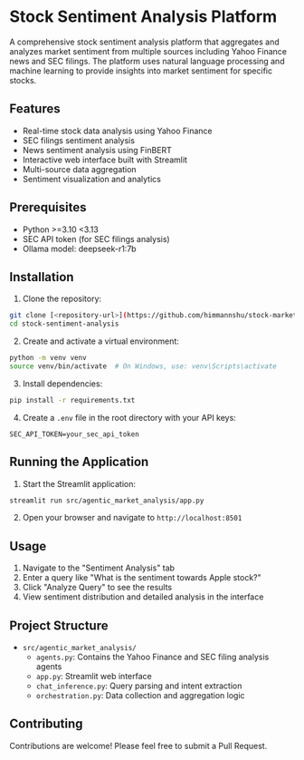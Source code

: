 # Stock Sentiment Analysis Platform

A comprehensive stock sentiment analysis platform that aggregates and analyzes market sentiment from multiple sources including Yahoo Finance news and SEC filings. The platform uses natural language processing and machine learning to provide insights into market sentiment for specific stocks.

## Features

- Real-time stock data analysis using Yahoo Finance
- SEC filings sentiment analysis
- News sentiment analysis using FinBERT
- Interactive web interface built with Streamlit
- Multi-source data aggregation
- Sentiment visualization and analytics

## Prerequisites

- Python >=3.10 <3.13
- SEC API token (for SEC filings analysis)
- Ollama model: deepseek-r1:7b

## Installation

1. Clone the repository:
```bash
git clone [<repository-url>](https://github.com/himmannshu/stock-market-agents.git)
cd stock-sentiment-analysis
```

2. Create and activate a virtual environment:
```bash
python -m venv venv
source venv/bin/activate  # On Windows, use: venv\Scripts\activate
```

3. Install dependencies:
```bash
pip install -r requirements.txt
```

4. Create a `.env` file in the root directory with your API keys:
```
SEC_API_TOKEN=your_sec_api_token
```

## Running the Application

1. Start the Streamlit application:
```bash
streamlit run src/agentic_market_analysis/app.py
```

2. Open your browser and navigate to `http://localhost:8501`

## Usage

1. Navigate to the "Sentiment Analysis" tab
2. Enter a query like "What is the sentiment towards Apple stock?"
3. Click "Analyze Query" to see the results
4. View sentiment distribution and detailed analysis in the interface

## Project Structure

- `src/agentic_market_analysis/`
  - `agents.py`: Contains the Yahoo Finance and SEC filing analysis agents
  - `app.py`: Streamlit web interface
  - `chat_inference.py`: Query parsing and intent extraction
  - `orchestration.py`: Data collection and aggregation logic

## Contributing

Contributions are welcome! Please feel free to submit a Pull Request.
